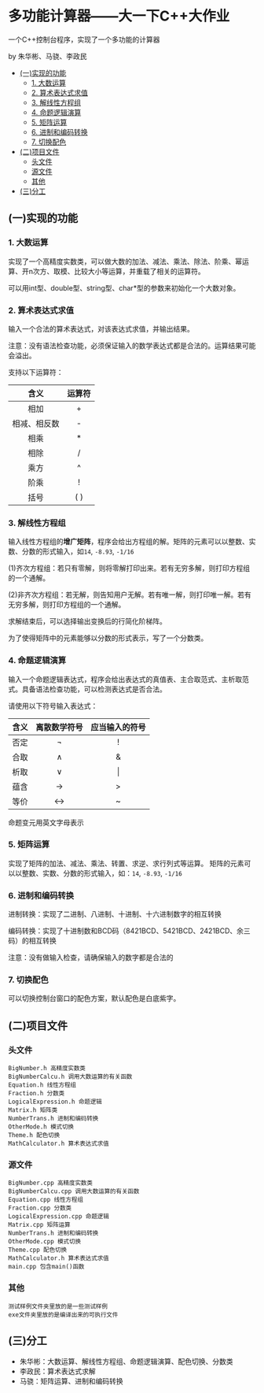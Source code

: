 # 多功能计算器——大一下C++大作业
一个C++控制台程序，实现了一个多功能的计算器

by 朱华彬、马骁、李政民


  * [(一)实现的功能](#jump1)
    + [1. 大数运算](#jump1-1)
    + [2. 算术表达式求值](#jump1-2)
    + [3. 解线性方程组](#jump1-3)
    + [4. 命题逻辑演算](#jump1-4)
    + [5. 矩阵运算](#jump1-5)
    + [6. 进制和编码转换](#jump1-6)
    + [7. 切换配色](#jump1-7)
  * [(二)项目文件](#jump2)
    + [头文件](#jump2-1)
    + [源文件](#jump2-2)
    + [其他](#jump2-3)
  * [(三)分工](#jump3)

## (一)实现的功能<span id="jump1"></span>
### 1. 大数运算<span id="jump1-1"></span>
实现了一个高精度实数类，可以做大数的加法、减法、乘法、除法、阶乘、幂运算、开n次方、取模、比较大小等运算，并重载了相关的运算符。

可以用int型、double型、string型、char*型的参数来初始化一个大数对象。

### 2. 算术表达式求值<span id="jump1-2"></span>
输入一个合法的算术表达式，对该表达式求值，并输出结果。

注意：没有语法检查功能，必须保证输入的数学表达式都是合法的。运算结果可能会溢出。


支持以下运算符：

| 含义 | 运算符 |		
| :---: |:--------: |
| 相加 | +         |
| 相减、相反数 | - |
| 相乘 | * |
| 相除 | / |
| 乘方 | ^ |
| 阶乘 | ! |
| 括号 | ( ) |

### 3. 解线性方程组<span id="jump1-3"></span>
输入线性方程组的**增广矩阵**，程序会给出方程组的解。矩阵的元素可以以整数、实数、分数的形式输入，如`14`, `-8.93`, `-1/16`

(1)齐次方程组：若只有零解，则将零解打印出来。若有无穷多解，则打印方程组的一个通解。

(2)非齐次方程组：若无解，则告知用户无解。若有唯一解，则打印唯一解。若有无穷多解，则打印方程组的一个通解。

求解结束后，可以选择输出变换后的行简化阶梯阵。

为了使得矩阵中的元素能够以分数的形式表示，写了一个分数类。

### 4. 命题逻辑演算<span id="jump1-4"></span>
输入一个命题逻辑表达式，程序会给出表达式的真值表、主合取范式、主析取范式。具备语法检查功能，可以检测表达式是否合法。

请使用以下符号输入表达式：

| 含义 | 离散数学符号 | 应当输入的符号 |		
| :---: | :--------: | :--------: |
| 否定 | ¬          | !          |
| 合取 | ∧          | &          |
| 析取 | ∨          | \|         |
| 蕴含 | →          | >         |
| 等价 | ↔          | ~        |

命题变元用英文字母表示

### 5. 矩阵运算<span id="jump1-5"></span>
实现了矩阵的加法、减法、乘法、转置、求逆、求行列式等运算。
矩阵的元素可以以整数、实数、分数的形式输入，如：`14`, `-8.93`, `-1/16`


### 6. 进制和编码转换<span id="jump1-6"></span>
进制转换：实现了二进制、八进制、十进制、十六进制数字的相互转换

编码转换：实现了十进制数和BCD码（8421BCD、5421BCD、2421BCD、余三码）的相互转换

注意：没有做输入检查，请确保输入的数字都是合法的

### 7. 切换配色<span id="jump1-7"></span>
可以切换控制台窗口的配色方案，默认配色是白底紫字。

## (二)项目文件<span id="jump2"></span>
### 头文件<span id="jump2-1"></span>
```
BigNumber.h 高精度实数类
BigNumberCalcu.h 调用大数运算的有关函数
Equation.h 线性方程组
Fraction.h 分数类
LogicalExpression.h 命题逻辑
Matrix.h 矩阵类
NumberTrans.h 进制和编码转换
OtherMode.h 模式切换
Theme.h 配色切换
MathCalculator.h 算术表达式求值
```
### 源文件<span id="jump2-2"></span>
```
BigNumber.cpp 高精度实数类
BigNumberCalcu.cpp 调用大数运算的有关函数
Equation.cpp 线性方程组
Fraction.cpp 分数类
LogicalExpression.cpp 命题逻辑
Matrix.cpp 矩阵运算
NumberTrans.h 进制和编码转换
OtherMode.cpp 模式切换
Theme.cpp 配色切换
MathCalculator.h 算术表达式求值
main.cpp 包含main()函数
```

### 其他<span id="jump2-3"></span>
```
测试样例文件夹里放的是一些测试样例
exe文件夹里放的是编译出来的可执行文件
```

## (三)分工<span id="jump3"></span>
- 朱华彬：大数运算、解线性方程组、命题逻辑演算、配色切换、分数类
- 李政民：算术表达式求解
- 马骁：矩阵运算、进制和编码转换